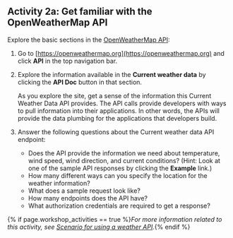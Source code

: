 ## <i class="fa fa-user-circle"></i> Activity 2a: Get familiar with the OpenWeatherMap API

Explore the basic sections in the [OpenWeatherMap API](https://openweathermap.org/api/):

1.  Go to [https://openweathermap.org](https://openweathermap.org) and click **API** in the top navigation bar.
2.  Explore the information available in the **Current weather data** by clicking the **API Doc** button in that section.

    As you explore the site, get a sense of the information this Current Weather Data API provides. The API calls provide developers with ways to pull information into their applications. In other words, the APIs will provide the data plumbing for the applications that developers build.

3.  Answer the following questions about the Current weather data API endpoint:

    * Does the API provide the information we need about temperature, wind speed, wind direction, and current conditions? (Hint: Look at one of the sample API responses by clicking the **Example** link.)
    * How many different ways can you specify the location for the weather information?
    * What does a sample request look like?
    * How many endpoints does the API have?
    * What authorization credentials are required to get a response?

{% if page.workshop_activities == true %}*For more information related to this activity, see [Scenario for using a weather API](docapis_scenario_for_using_weather_api.html).*{% endif %}
